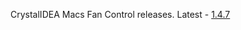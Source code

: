 CrystalIDEA Macs Fan Control releases. Latest - [1.4.7](https://github.com/crystalidea/macs-fan-control/releases)
